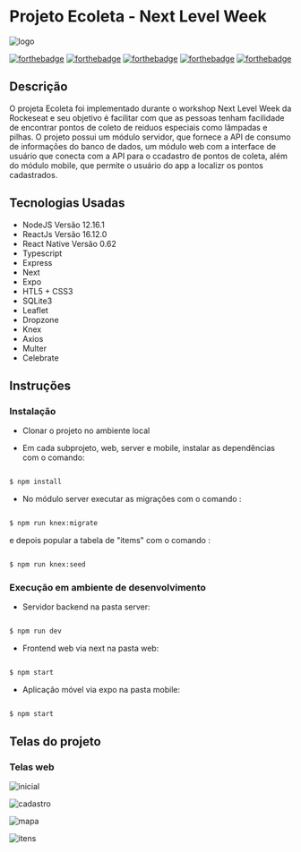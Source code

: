 # Projeto Ecoleta - Next Level Week
![logo](https://i.imgur.com/G5aG6xS.png)

[![forthebadge](https://forthebadge.com/images/badges/made-with-javascript.svg)](https://forthebadge.com)
[![forthebadge](https://forthebadge.com/images/badges/uses-html.svg)](https://forthebadge.com)
[![forthebadge](https://forthebadge.com/images/badges/uses-css.svg)](https://forthebadge.com)
[![forthebadge](https://forthebadge.com/images/badges/built-with-love.svg)](https://forthebadge.com)
[![forthebadge](https://forthebadge.com/generator/?plabel=Made+with&slabel=Cypress&sbg=%239711E9&pbg=%23C541E0)](https://forthebadge.com)


## Descrição
O projeta Ecoleta foi implementado durante o workshop Next Level Week da Rockeseat e seu objetivo é facilitar com que as pessoas tenham facilidade de encontrar pontos de coleto de reiduos especiais como lâmpadas e pilhas.
O projeto possui um módulo servidor, que fornece a API de consumo de informações do banco de dados, um módulo web com a interface de usuário que conecta com a API para o ccadastro de pontos de coleta, além do módulo mobile, que permite o usuário do app a localizr os pontos cadastrados.

## Tecnologias Usadas
- NodeJS Versão 12.16.1 
- ReactJs Versão 16.12.0
- React Native Versão 0.62
- Typescript
- Express
- Next 
- Expo
- HTL5 + CSS3
- SQLite3
- Leaflet
- Dropzone
- Knex
- Axios
- Multer
- Celebrate

## Instruções
### Instalação

- Clonar o projeto no ambiente local

- Em cada subprojeto, web, server e mobile, instalar as dependências com o comando:
```bash

$ npm install
```
- No módulo server executar as migrações com o comando :
```bash

$ npm run knex:migrate
```
e depois popular a tabela de "items" com o comando :
```bash

$ npm run knex:seed
```
### Execução em ambiente de desenvolvimento

- Servidor backend na pasta server:
```bash

$ npm run dev
```

- Frontend web via next na pasta web:
```bash

$ npm start
```

- Aplicação móvel via expo na pasta mobile:
```bash

$ npm start
```


## Telas do projeto
### Telas web

![inicial](https://i.imgur.com/fwXbks1.png)

![cadastro](https://i.imgur.com/m68lgoR.png)

![mapa](https://i.imgur.com/0xHvbS0.png)

![itens](https://i.imgur.com/SQD6n1m.png)
